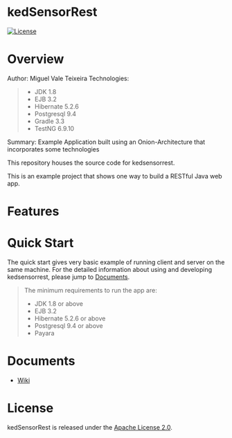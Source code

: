 # kedSensorRest
[![License](https://img.shields.io/badge/License-Apache%202.0-blue.svg)](https://github.com/kediumm/kedsensorrest/LICENSE)

# Overview
Author: Miguel Vale Teixeira
Technologies: 
>  * JDK 1.8 
>  * EJB 3.2
>  * Hibernate 5.2.6 
>  * Postgresql 9.4 
>  * Gradle 3.3 
>  * TestNG 6.9.10 

Summary: Example Application built using an Onion-Architecture that incorporates some technologies

This repository houses the source code for kedsensorrest.

This is an example project that shows one way to build a RESTful Java web app.

# Features

# Quick Start
The quick start gives very basic example of running client and server on the same machine. For the detailed information about using and developing kedsensorrest, please jump to [Documents](#documents).

> The minimum requirements to run the app are: 
>  * JDK 1.8 or above
>  * EJB 3.2
>  * Hibernate 5.2.6 or above
>  * Postgresql 9.4 or above
>  * Payara 

# Documents

* [Wiki](https://github.com/kediumm/kedsensorrest/wiki)

# License

kedSensorRest is released under the [Apache License 2.0](http://www.apache.org/licenses/LICENSE-2.0).

